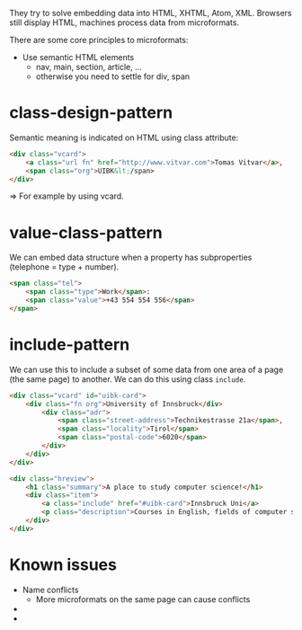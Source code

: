 They try to solve embedding data into HTML, XHTML, Atom, XML. Browsers still display HTML, machines process data from microformats.

There are some core principles to microformats:
- Use semantic HTML elements
	- nav, main, section, article, ...
	- otherwise you need to settle for div, span

# class-design-pattern
Semantic meaning is indicated on HTML using class attribute:
```html
<div class="vcard">
	<a class="url fn" href="http://www.vitvar.com">Tomas Vitvar</a>,
	<span class="org">UIBK&lt;/span>
</div>
```
=> For example by using vcard.

# value-class-pattern
We can embed data structure when a property has subproperties (telephone = type + number).
```html
<span class="tel">
	<span class="type">Work</span>:
	<span class="value">+43 554 554 556</span>
</span>
```

# include-pattern
We can use this to include a subset of some data from one area of a page (the same page) to another. We can do this using class `include`.

```html
<div class="vcard" id="uibk-card">
	<div class="fn org">University of Innsbruck</div>
		<div class="adr">
			<span class="street-address">Technikestrasse 21a</span>,
			<span class="locality">Tirol</span>
			<span class="postal-code">6020</span>
		</div>
	</div>
</div>

<div class="hreview">
	<h1 class="summary">A place to study computer science!</h1>
	<div class="item">
		<a class="include" href="#uibk-card">Innsbruck Uni</a>
		<p class="description">Courses in English, fields of computer science.</p>
	</div>
</div>
```

# Known issues
- Name conflicts
	- More microformats on the same page can cause conflicts
- 
- 